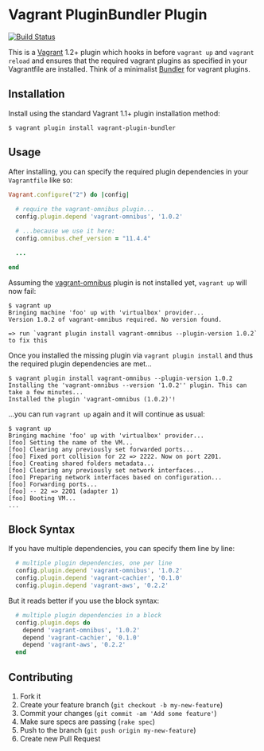 # Vagrant PluginBundler Plugin

[![Build Status](https://travis-ci.org/tknerr/vagrant-plugin-bundler.png?branch=master)](https://travis-ci.org/tknerr/vagrant-plugin-bundler)

This is a [Vagrant](http://www.vagrantup.com) 1.2+ plugin which hooks in before `vagrant up` and `vagrant reload` and ensures that the required vagrant plugins as specified in your Vagrantfile are installed. Think of a minimalist [Bundler](http://gembundler.com) for vagrant plugins.

## Installation

Install using the standard Vagrant 1.1+ plugin installation method:
```
$ vagrant plugin install vagrant-plugin-bundler
```

## Usage

After installing, you can specify the required plugin dependencies in your `Vagrantfile` like so:
```ruby
Vagrant.configure("2") do |config|
  
  # require the vagrant-omnibus plugin...
  config.plugin.depend 'vagrant-omnibus', '1.0.2'

  # ...because we use it here:
  config.omnibus.chef_version = "11.4.4"

  ...

end
```

Assuming the [vagrant-omnibus](https://github.com/schisamo/vagrant-omnibus) plugin is not installed yet, `vagrant up` will now fail:
```
$ vagrant up
Bringing machine 'foo' up with 'virtualbox' provider...
Version 1.0.2 of vagrant-omnibus required. No version found.

=> run `vagrant plugin install vagrant-omnibus --plugin-version 1.0.2` to fix this
```

Once you installed the missing plugin via `vagrant plugin install` and thus the required plugin dependencies are met...
```
$ vagrant plugin install vagrant-omnibus --plugin-version 1.0.2
Installing the 'vagrant-omnibus --version '1.0.2'' plugin. This can take a few minutes...
Installed the plugin 'vagrant-omnibus (1.0.2)'!
```

...you can run `vagrant up` again and it will continue as usual:
```
$ vagrant up
Bringing machine 'foo' up with 'virtualbox' provider...
[foo] Setting the name of the VM...
[foo] Clearing any previously set forwarded ports...
[foo] Fixed port collision for 22 => 2222. Now on port 2201.
[foo] Creating shared folders metadata...
[foo] Clearing any previously set network interfaces...
[foo] Preparing network interfaces based on configuration...
[foo] Forwarding ports...
[foo] -- 22 => 2201 (adapter 1)
[foo] Booting VM...
...
``` 

## Block Syntax

If you have multiple dependencies, you can specify them line by line:
```ruby
  # multiple plugin dependencies, one per line
  config.plugin.depend 'vagrant-omnibus', '1.0.2'
  config.plugin.depend 'vagrant-cachier', '0.1.0'
  config.plugin.depend 'vagrant-aws', '0.2.2'
```

But it reads better if you use the block syntax:
```ruby
  # multiple plugin dependencies in a block
  config.plugin.deps do
    depend 'vagrant-omnibus', '1.0.2'
    depend 'vagrant-cachier', '0.1.0'
    depend 'vagrant-aws', '0.2.2'
  end
```

## Contributing

1. Fork it
2. Create your feature branch (`git checkout -b my-new-feature`)
3. Commit your changes (`git commit -am 'Add some feature'`)
4. Make sure specs are passing (`rake spec`)
5. Push to the branch (`git push origin my-new-feature`)
6. Create new Pull Request
